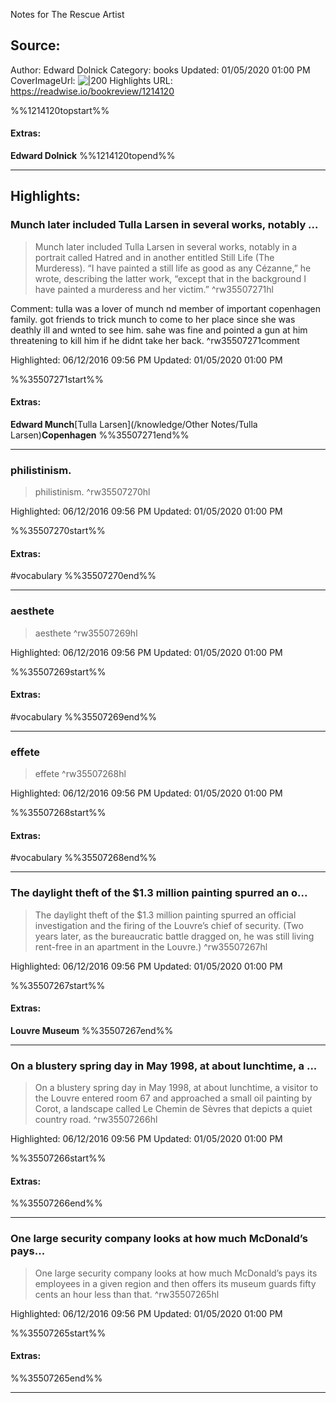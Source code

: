 Notes for The Rescue Artist

## Source:
Author: Edward Dolnick
Category: books
Updated: 01/05/2020 01:00 PM
CoverImageUrl: 
![|200](https://images-na.ssl-images-amazon.com/images/I/51MYxll1%2BFL._SL200_.jpg)
Highlights URL: https://readwise.io/bookreview/1214120

%%1214120topstart%%
#### Extras:
**Edward Dolnick**
%%1214120topend%%


 
-----
 ## Highlights:

### Munch later included Tulla Larsen in several works, notably ...
>Munch later included Tulla Larsen in several works, notably in a portrait called Hatred and in another entitled Still Life (The Murderess). “I have painted a still life as good as any Cézanne,” he wrote, describing the latter work, “except that in the background I have painted a murderess and her victim.” ^rw35507271hl

Comment: tulla was a lover of munch nd member of important copenhagen family. got friends to trick munch to come to her place since she was deathly ill and wnted to see him. sahe was fine and pointed a gun at him threatening to kill him if he didnt take her back. ^rw35507271comment

Highlighted: 06/12/2016 09:56 PM
Updated: 01/05/2020 01:00 PM

%%35507271start%%
#### Extras:
**Edward Munch**[Tulla Larsen](/knowledge/Other Notes/Tulla Larsen)**Copenhagen**
%%35507271end%%



------

### philistinism.
>philistinism. ^rw35507270hl


Highlighted: 06/12/2016 09:56 PM
Updated: 01/05/2020 01:00 PM

%%35507270start%%
#### Extras:
#vocabulary
%%35507270end%%



------

### aesthete
>aesthete ^rw35507269hl


Highlighted: 06/12/2016 09:56 PM
Updated: 01/05/2020 01:00 PM

%%35507269start%%
#### Extras:
#vocabulary 
%%35507269end%%



------

### effete
>effete ^rw35507268hl


Highlighted: 06/12/2016 09:56 PM
Updated: 01/05/2020 01:00 PM

%%35507268start%%
#### Extras:
#vocabulary 
%%35507268end%%



------

### The daylight theft of the $1.3 million painting spurred an o...
>The daylight theft of the $1.3 million painting spurred an official investigation and the firing of the Louvre’s chief of security. (Two years later, as the bureaucratic battle dragged on, he was still living rent-free in an apartment in the Louvre.) ^rw35507267hl


Highlighted: 06/12/2016 09:56 PM
Updated: 01/05/2020 01:00 PM

%%35507267start%%
#### Extras:
**Louvre Museum**
%%35507267end%%



------

### On a blustery spring day in May 1998, at about lunchtime, a ...
>On a blustery spring day in May 1998, at about lunchtime, a visitor to the Louvre entered room 67 and approached a small oil painting by Corot, a landscape called Le Chemin de Sèvres that depicts a quiet country road. ^rw35507266hl


Highlighted: 06/12/2016 09:56 PM
Updated: 01/05/2020 01:00 PM

%%35507266start%%
#### Extras:

%%35507266end%%



------

### One large security company looks at how much McDonald’s pays...
>One large security company looks at how much McDonald’s pays its employees in a given region and then offers its museum guards fifty cents an hour less than that. ^rw35507265hl


Highlighted: 06/12/2016 09:56 PM
Updated: 01/05/2020 01:00 PM

%%35507265start%%
#### Extras:

%%35507265end%%



------

